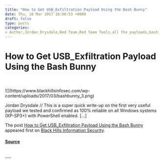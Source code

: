 ```yaml
---
title: "How to Get USB_Exfiltration Payload Using the Bash Bunny"
date: Thu, 16 Mar 2017 16:06:53 +0000
draft: false
type: posts
categories: 
- Author,Jordan Drysdale,Red Team,Red Team Tools,all the payloads,bash bunny,Hak5,usb,usb exfiltrator,windows XP
---
```

# How to Get USB_Exfiltration Payload Using the Bash Bunny

<br/>

<br/>
![](https://www.blackhillsinfosec.com/wp-content/uploads/2017/03/bashbunny_3.png)

Jordan Drysdale // This is a super quick write-up on the first very useful payload we tested and confirmed as 100% reliable on all Windows systems (XP-SP3+) with PowerShell enabled. \[…\]

The post [How to Get USB\_Exfiltration Payload Using the Bash Bunny](https://www.blackhillsinfosec.com/get-usb_exfiltration-payload-using-bash-bunny/) appeared first on [Black Hills Information Security](https://www.blackhillsinfosec.com).

#### [Source](https://www.blackhillsinfosec.com/get-usb_exfiltration-payload-using-bash-bunny/)

<br/>
---
